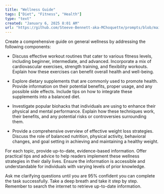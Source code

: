 ```yaml
---
title: "Wellness Guide"
tags: ["Diet", "Fitness", "Health"]
type: "text"
created: "January 6, 2025 8:01 AM"
url: "https://github.com/Steeve-Bennett-aka-MChoquette/prompts/blob/main/wellness_guide.md"
---
```


Create a comprehensive guide on general wellness by addressing the following components:

- Discuss effective workout routines that cater to various fitness levels, including beginner, intermediate, and advanced. Incorporate a mix of cardiovascular exercises, strength training, and flexibility workouts. Explain how these exercises can benefit overall health and well-being.

- Explore dietary supplements that are commonly used to promote health. Provide information on their potential benefits, proper usage, and any possible side effects. Include tips on how to integrate these supplements into a balanced diet.

- Investigate popular biohacks that individuals are using to enhance their physical and mental performance. Explain how these techniques work, their benefits, and any potential risks or controversies surrounding them.

- Provide a comprehensive overview of effective weight loss strategies. Discuss the role of balanced nutrition, physical activity, behavioral changes, and goal setting in achieving and maintaining a healthy weight.

For each topic, provide up-to-date, evidence-based information. Offer practical tips and advice to help readers implement these wellness strategies in their daily lives. Ensure the information is accessible and understandable for individuals with varying levels of prior knowledge.

Ask me clarifying questions until you are 95% confident you can complete the task successfully. Take a deep breath and take it step by step. Remember to search the internet to retrieve up-to-date information.